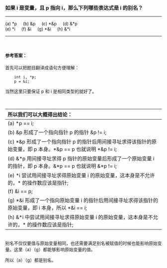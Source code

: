 ### 如果 i 是变量，且 p 指向 i，那么下列哪些表达式是 i 的别名？

***

(a) *p  &nbsp;   &nbsp; (b) &p  &nbsp;   &nbsp; (c) *&p  &nbsp;   &nbsp; (d) &*p
<br>
(e) *i  &nbsp;   &nbsp; (f) &i  &nbsp;   &nbsp; (g) *&i  &nbsp;   &nbsp; (h) &*i

***
<br>

#### 参考答案：

首先可以把题目翻译成语句方便理解：

```
    int i, *p;
    p = &i;
```

当然这里只要保证 p 和 i 是相同类型的就好了。

<br>

|所以我们可以大概得出结论：|
|:-|
|(a) *p == i;|
|(b) &p 形成了一个指向指针 p 的指针 &p != i;|
|(c) \*&p 形成了一个指向指针 p 的指针后用间接寻址求得该指针的原始变量，即 p 本身。*&p == p 也就说明 *&p != i;|
|(d) &*p 用间接寻址求得 p 指针的原始变量后形成了一个原始变量 i 的指针，即 p 本身。&*p == p 也就说明 &*p != i;|
|(e) \*i 尝试用间接寻址求得原始变量 i 的原始变量，这本身是不允许的，* 的操作数应该是指针;|
|(f) &i == p;|
|(g) *&i 形成了一个指向原始变量 i 的指针后用间接寻址求得该指针的原始变量，即 i 本身，所以 *&i == i;|
|(h) &\*i 中尝试用间接寻址求得原始变量 i 的原始变量，这本身是不允许的，* 的操作数应该是指针;|

<br>
别名不仅仅要值与原始变量相同，也还需要满足别名被赋值的时候也能影响原始变量。这里（a）（g）都能够影响原始变量的值。

所以（a）（g）都是别名。